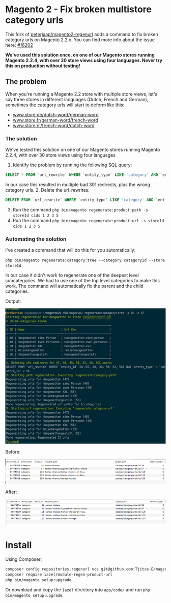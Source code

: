 # Magento 2 - Fix broken multistore category urls

This fork of [peterjaap/magento2-regenurl](https://github.com/peterjaap/magento2-regenurl) adds a command to fix broken category urls on Magento 2.2.x. You can find more info about the issue here: [#16202](https://github.com/magento/magento2/issues/16202)

**We've used this solution once, on one of our Magento stores running Magento 2.2.4, with over 30 store views using four languages. Never try this on production without testing!**

## The problem

When you're running a Magento 2.2 store with multiple store views, let's say three stores in different languages (Dutch, French and German), sometimes the category urls will start to deform like this:.

- www.store.de/dutch-word/german-word
- www.store.fr/german-word/french-word
- www.store.nl/french-word/dutch-word

### The solution
We've tested this solution on one of our Magento stores running Magento 2.2.4, with over 30 store views using four languages

1. Identify the problem by running the following SQL query:
```sql
SELECT * FROM `url_rewrite` WHERE `entity_type` LIKE 'category' AND `entity_id` IN (category, ids, here) AND `store_id` = 8 ORDER BY `url_rewrite_id`
```
In our case this resulted in multiple bad 301 redirects, plus the wrong category urls.
2. Delete the url_rewrites:
```sql
DELETE FROM `url_rewrite` WHERE `entity_type` LIKE 'category' AND `entity_id` IN (category, ids, here) AND `store_id` = 8 ORDER BY `url_rewrite_id`
```
3. Run the command `php bin/magento regenerate:product:path -s storeId cids 1 2 3 5`
4. Run the command `php bin/magento regenerate:product:url -s storeId cids 1 2 3 5`

### Automating the solution
I've created a command that will do this for you automatically:

`php bin/magento regenerate:category:tree --category categoryId --store storeId`

In our case it didn't work to regenerate one of the deepest level subcategories. We had to use one of the top level categories to make this work. The command will automatically fix the parent and the child categories.

Output:

![Output screenshot](https://github.com/Tjitse-E/magento2-regenurl/blob/develop/docs/console-screenshot.jpg)

Before:

![Before screenshot](https://github.com/Tjitse-E/magento2-regenurl/blob/develop/docs/wrong-urls.png)

After:

![After screenshot](https://github.com/Tjitse-E/magento2-regenurl/blob/develop/docs/fixed-urls.png)

# Install
Using Composer;

```sh
composer config repositories.regenurl vcs git@github.com:Tjitse-E/magento2-regenurl.git
composer require iazel/module-regen-product-url
php bin/magento setup:upgrade
```

Or download and copy the `Iazel` directory into `app/code/` and run `php bin/magento setup:upgrade`.
